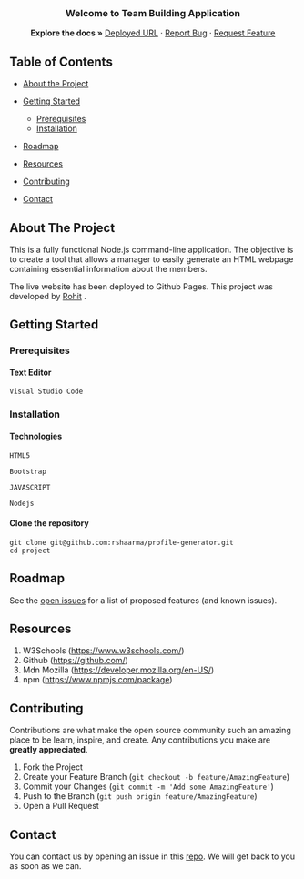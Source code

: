 <br />
  <h3 align="center">Welcome to Team Building Application</h3>

  <p align="center">
    <strong>Explore the docs »</strong>
    <a href="https://rshaarma.github.io/work-planner/" target="_blank">Deployed URL</a>
    ·
    <a href="https://github.com/rshaarma/profile-generator/issues">Report Bug</a>
    ·
    <a href="https://github.com/rshaarma/profile-generator/issues">Request Feature</a>
  </p>

<!-- TABLE OF CONTENTS -->

## Table of Contents

- [About the Project](#about-the-project)

- [Getting Started](#getting-started)

  - [Prerequisites](#prerequisites)
  - [Installation](#installation)

- [Roadmap](#roadmap)
- [Resources](#resources)
- [Contributing](#contributing)
- [Contact](#contact)

## About The Project

This is a fully functional Node.js command-line application. The objective is to create a tool that allows a manager to easily generate an HTML webpage containing essential information about the members.

The live website has been deployed to
Github Pages. This project was developed by [Rohit](https://github.com/rshaarma) .

## Getting Started

### Prerequisites

#### Text Editor

```shell
Visual Studio Code
```

### Installation

#### Technologies

```shell
HTML5
```

```shell
Bootstrap
```

```shell
JAVASCRIPT
```

```shell
Nodejs
```

#### Clone the repository

```shell
git clone git@github.com:rshaarma/profile-generator.git
cd project
```

<!-- ROADMAP -->

## Roadmap

See the [open issues](https://github.com/rshaarma/profile-generator/issues) for a list of proposed features (and known issues).

## Resources

1. W3Schools (https://www.w3schools.com/)
2. Github (https://github.com/)
3. Mdn Mozilla (https://developer.mozilla.org/en-US/)
4. npm (https://www.npmjs.com/package)
<!-- CONTRIBUTING -->

## Contributing

Contributions are what make the open source community such an amazing place to be learn, inspire, and create. Any contributions you make are **greatly appreciated**.

1. Fork the Project
2. Create your Feature Branch (`git checkout -b feature/AmazingFeature`)
3. Commit your Changes (`git commit -m 'Add some AmazingFeature'`)
4. Push to the Branch (`git push origin feature/AmazingFeature`)
5. Open a Pull Request

## Contact

You can contact us by opening an issue in this [repo](https://github.com/rshaarma/profile-generator/issues). We will get back to you as soon as we can.
